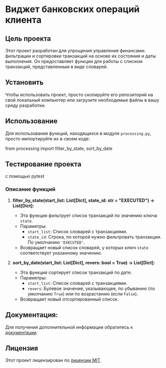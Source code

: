 # Виджет банковских операций клиента

## Цель проекта

Этот проект разработан для упрощения управления финансами: фильтрации и сортировки транзакций на основе их состояния и
даты выполнения. Он предоставляет функции для работы с списком транзакций, представленным в виде словарей.

## Установить

Чтобы использовать проект, просто скопируйте его репозиторий на свой локальный компьютер или загрузите необходимые файлы
в вашу среду разработки.




## Использование

Для использования функций, находящихся в модуле `processing.py`, просто импортируйте их в своем коде:

from processing import filter_by_state, sort_by_date

## Тестирование проекта
с помощью pytest

### Описание функций

1. **filter_by_state(start_list: List[Dict], state_id: str = "EXECUTED") -> List[Dict]:**
    - Эта функция фильтрует список транзакций по значению ключа `state`.
    - Параметры:
        - `start_list`: Список словарей с транзакциями.
        - `state_id`: Строка, по которой нужно фильтровать транзакции. По умолчанию `'EXECUTED'`.
    - Возвращает новый список словарей, у которых ключ `state` соответствует указанному значению.

2. **sort_by_date(start_list: List[Dict], revers: bool = True) -> List[Dict]:**
    - Эта функция сортирует список транзакций по дате.
    - Параметры:
        - `start_list`: Список словарей с транзакциями.
        - `revers`: Булевое значение, указывающее, по убыванию (по умолчанию `True`) или по возрастанию (если
          `False`).
    - Возвращает новый отсортированный список.

## Документация:

Для получения дополнительной информации обратитесь к [документации](docs/README.md).

## Лицензия

Этот проект лицензирован по [лицензии MIT](LICENSE). 